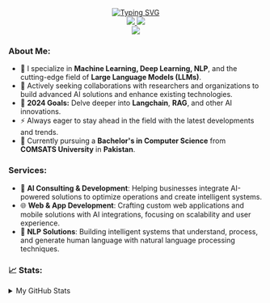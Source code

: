 <p align="center">
<a href="https://github.com/hasibwajid">
    <img src="https://readme-typing-svg.herokuapp.com?font=Georgia&duration=2000&pause=800&color=9745F5&center=true&multiline=true&width=650&height=80&lines=Hasib+Wajid;AI+Researcher+%7C+ML+%26+DL+Expert+%7C+NLP+%7C+LLMs" alt="Typing SVG" />
</a>
<br/>

<a href="https://www.linkedin.com/in/hasibwajid">
    <img src="https://img.shields.io/badge/-LinkedIn-blue?style=flat-square&logo=linkedin&color=white">
</a>
<a href="mailto:haseebwajidpersonal@gmail.com">
    <img src="https://img.shields.io/badge/-Email-red?style=flat-square&logo=gmail&logoColor=white">
</a>

<br/> 

<a href="https://github.com/Hasibwajid">
    <img src="https://github-stats-alpha.vercel.app/api?username=hasibwajid&cc=22272e&width=500px&tc=9745F5&ic=fff&bc=0000">
</a>
</p>

### About Me:
- 🌱 I specialize in **Machine Learning, Deep Learning, NLP**, and the cutting-edge field of **Large Language Models (LLMs)**.
- 👯 Actively seeking collaborations with researchers and organizations to build advanced AI solutions and enhance existing technologies.
- 🥅 **2024 Goals:** Delve deeper into **Langchain**, **RAG**, and other AI innovations.
- ⚡ Always eager to stay ahead in the field with the latest developments and trends.
- 📖 Currently pursuing a **Bachelor's in Computer Science** from **COMSATS University** in **Pakistan**.

### Services:
- 🔧 **AI Consulting & Development**: Helping businesses integrate AI-powered solutions to optimize operations and create intelligent systems.
- 🌐 **Web & App Development**: Crafting custom web applications and mobile solutions with AI integrations, focusing on scalability and user experience.
- 🤖 **NLP Solutions**: Building intelligent systems that understand, process, and generate human language with natural language processing techniques.
  
### 📈 Stats:
<details>
<summary>My GitHub Stats</summary>
<br>
![](http://github-profile-summary-cards.vercel.app/api/cards/profile-details?username=hasibwajid&theme=aura) 
![](http://github-profile-summary-cards.vercel.app/api/cards/repos-per-language?username=hasibwajid&theme=aura) 
![](http://github-profile-summary-cards.vercel.app/api/cards/most-commit-language?username=hasibwajid&theme=aura)
</details>
